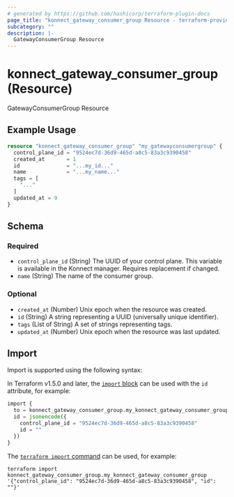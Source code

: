 ```yaml
---
# generated by https://github.com/hashicorp/terraform-plugin-docs
page_title: "konnect_gateway_consumer_group Resource - terraform-provider-konnect"
subcategory: ""
description: |-
  GatewayConsumerGroup Resource
---
```


# konnect_gateway_consumer_group (Resource)

GatewayConsumerGroup Resource

## Example Usage

```terraform
resource "konnect_gateway_consumer_group" "my_gatewayconsumergroup" {
  control_plane_id = "9524ec7d-36d9-465d-a8c5-83a3c9390458"
  created_at       = 1
  id               = "...my_id..."
  name             = "...my_name..."
  tags = [
    "..."
  ]
  updated_at = 9
}
```

<!-- schema generated by tfplugindocs -->
## Schema

### Required

- `control_plane_id` (String) The UUID of your control plane. This variable is available in the Konnect manager. Requires replacement if changed.
- `name` (String) The name of the consumer group.

### Optional

- `created_at` (Number) Unix epoch when the resource was created.
- `id` (String) A string representing a UUID (universally unique identifier).
- `tags` (List of String) A set of strings representing tags.
- `updated_at` (Number) Unix epoch when the resource was last updated.

## Import

Import is supported using the following syntax:

In Terraform v1.5.0 and later, the [`import` block](https://developer.hashicorp.com/terraform/language/import) can be used with the `id` attribute, for example:

```terraform
import {
  to = konnect_gateway_consumer_group.my_konnect_gateway_consumer_group
  id = jsonencode({
    control_plane_id = "9524ec7d-36d9-465d-a8c5-83a3c9390458"
    id = ""
  })
}
```

The [`terraform import` command](https://developer.hashicorp.com/terraform/cli/commands/import) can be used, for example:

```shell
terraform import konnect_gateway_consumer_group.my_konnect_gateway_consumer_group '{"control_plane_id": "9524ec7d-36d9-465d-a8c5-83a3c9390458", "id": ""}'
```
